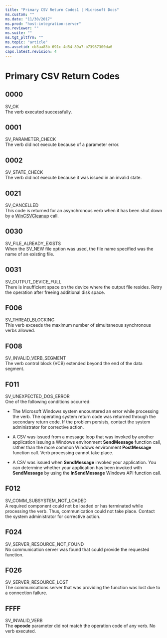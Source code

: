 ```yaml
---
title: "Primary CSV Return Codes1 | Microsoft Docs"
ms.custom: ""
ms.date: "11/30/2017"
ms.prod: "host-integration-server"
ms.reviewer: ""
ms.suite: ""
ms.tgt_pltfrm: ""
ms.topic: "article"
ms.assetid: cb3aa83b-691c-4d54-89a7-b73987300da6
caps.latest.revision: 4
---
```

# Primary CSV Return Codes
## 0000  
 SV_OK  
 The verb executed successfully.  
  
## 0001  
 SV_PARAMETER_CHECK  
 The verb did not execute because of a parameter error.  
  
## 0002  
 SV_STATE_CHECK  
 The verb did not execute because it was issued in an invalid state.  
  
## 0021  
 SV_CANCELLED  
 This code is returned for an asynchronous verb when it has been shut down by a [WinCSVCleanup](../core/wincsvcleanup2.md) call.  
  
## 0030  
 SV_FILE_ALREADY_EXISTS  
 When the SV_NEW file option was used, the file name specified was the name of an existing file.  
  
## 0031  
 SV_OUTPUT_DEVICE_FULL  
 There is insufficient space on the device where the output file resides. Retry the operation after freeing additional disk space.  
  
## F006  
 SV_THREAD_BLOCKING  
 This verb exceeds the maximum number of simultaneous synchronous verbs allowed.  
  
## F008  
 SV_INVALID_VERB_SEGMENT  
 The verb control block (VCB) extended beyond the end of the data segment.  
  
## F011  
 SV_UNEXPECTED_DOS_ERROR  
 One of the following conditions occurred:  
  
-   The Microsoft Windows system encountered an error while processing the verb. The operating system return code was returned through the secondary return code. If the problem persists, contact the system administrator for corrective action.  
  
-   A CSV was issued from a message loop that was invoked by another application issuing a Windows environment **SendMessage** function call, rather than the more common Windows environment **PostMessage** function call. Verb processing cannot take place.  
  
-   A CSV was issued when **SendMessage** invoked your application. You can determine whether your application has been invoked with **SendMessage** by using the **InSendMessage** Windows API function call.  
  
## F012  
 SV_COMM_SUBSYSTEM_NOT_LOADED  
 A required component could not be loaded or has terminated while processing the verb. Thus, communication could not take place. Contact the system administrator for corrective action.  
  
## F024  
 SV_SERVER_RESOURCE_NOT_FOUND  
 No communication server was found that could provide the requested function.  
  
## F026  
 SV_SERVER_RESOURCE_LOST  
 The communications server that was providing the function was lost due to a connection failure.  
  
## FFFF  
 SV_INVALID_VERB  
 The **opcode** parameter did not match the operation code of any verb. No verb executed.